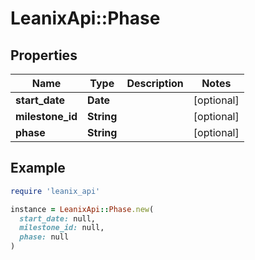 # LeanixApi::Phase

## Properties

| Name | Type | Description | Notes |
| ---- | ---- | ----------- | ----- |
| **start_date** | **Date** |  | [optional] |
| **milestone_id** | **String** |  | [optional] |
| **phase** | **String** |  | [optional] |

## Example

```ruby
require 'leanix_api'

instance = LeanixApi::Phase.new(
  start_date: null,
  milestone_id: null,
  phase: null
)
```

